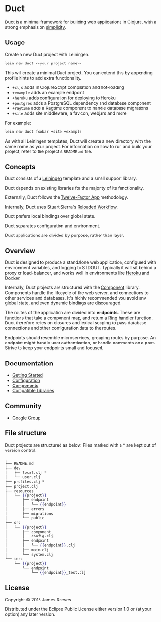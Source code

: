 # Duct

Duct is a minimal framework for building web applications in Clojure,
with a strong emphasis on [simplicity][].

[simplicity]: http://www.infoq.com/presentations/Simple-Made-Easy


## Usage

Create a new Duct project with Leiningen.

```sh
lein new duct <<your project name>>
```

This will create a minimal Duct project. You can extend this by
appending profile hints to add extra functionality.

* `+cljs`     adds in ClojureScript compilation and hot-loading
* `+example`  adds an example endpoint
* `+heroku`   adds configuration for deploying to Heroku
* `+postgres` adds a PostgreSQL dependency and database component
* `+ragtime`  adds a Ragtime component to handle database migrations
* `+site`     adds site middleware, a favicon, webjars and more

For example:

```sh
lein new duct foobar +site +example
```

As with all Leiningen templates, Duct will create a new directory with
the same name as your project. For information on how to run and build
your project, refer to the project's `README.md` file.


## Concepts

Duct consists of a [Leiningen][] template and a small support library.

Duct depends on existing libraries for the majority of its functionality.

Externally, Duct follows the [Twelve-Factor App][12-factor] methodology.

Internally, Duct uses Stuart Sierra's [Reloaded Workflow][reloaded].

Duct prefers local bindings over global state.

Duct separates configuration and environment.

Duct applications are divided by purpose, rather than layer.

[leiningen]: https://github.com/technomancy/leiningen
[12-factor]: http://12factor.net/
[reloaded]:  http://thinkrelevance.com/blog/2013/06/04/clojure-workflow-reloaded


## Overview

Duct is designed to produce a standalone web application, configured
with environment variables, and logging to STDOUT. Typically it will
sit behind a proxy or load-balancer, and works well in environments
like [Heroku][] and [Docker][].

Internally, Duct projects are structured with the [Component][]
library. Components handle the lifecycle of the web server, and
connections to other services and databases. It's highly recommended
you avoid any global state, and even dynamic bindings are discouraged.

The routes of the application are divided into **endpoints**. These
are functions that take a component map, and return a [Ring][] handler
function. Duct therefore relies on closures and lexical scoping to
pass database connections and other configuration data to the routes.

Endpoints should resemble microservices, grouping routes by purpose.
An endpoint might handle user authentication, or handle comments on a
post. Strive to keep your endpoints small and focused.

[heroku]: https://www.heroku.com/
[docker]: https://www.docker.com/
[component]: https://github.com/stuartsierra/component
[ring]:   https://github.com/ring-clojure/ring


## Documentation

* [Getting Started](https://github.com/weavejester/duct/wiki/Getting-Started)
* [Configuration](https://github.com/weavejester/duct/wiki/Configuration)
* [Components](https://github.com/weavejester/duct/wiki/Components)
* [Compatible Libraries](https://github.com/weavejester/duct/wiki/Compatible-Libraries)


## Community

* [Google Group](https://groups.google.com/forum/#!forum/duct-clojure)


## File structure

Duct projects are structured as below. Files marked with a * are kept
out of version control.

```handlebars
.
├── README.md
├── dev
│   ├── local.clj *
│   └── user.clj
├── profiles.clj *
├── project.clj
├── resources
│   └── {{project}}
│       ├── endpoint
│       │   └── {{endpoint}}
│       ├── errors
│       ├── migrations
│       └── public
├── src
│   └── {{project}}
│       ├── component
│       ├── config.clj
│       ├── endpoint
│       │   └── {{endpoint}}.clj
│       ├── main.clj
│       └── system.clj
└── test
    └── {{project}}
        └── endpoint
            └── {{endpoint}}_test.clj
```


## License

Copyright © 2015 James Reeves

Distributed under the Eclipse Public License either version 1.0 or (at
your option) any later version.
